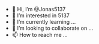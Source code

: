 - 👋 Hi, I’m @Jonas5137
- 👀 I’m interested in 5137
- 🌱 I’m currently learning ...
- 💞️ I’m looking to collaborate on ...
- 📫 How to reach me ...

<!---
Jonas5137/Jonas5137 is a ✨ special ✨ repository because its `README.md` (this file) appears on your GitHub profile.
You can click the Preview link to take a look at your changes.
--->
